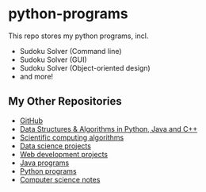 # python-programs
This repo stores my python programs, incl.

- Sudoku Solver (Command line)
- Sudoku Solver (GUI)
- Sudoku Solver (Object-oriented design)
- and more!

## My Other Repositories

- [GitHub](https://github.com/derekl-beep)
- [Data Structures & Algorithms in Python, Java and C++](https://github.com/derekl-beep/data-structures)
- [Scientific computing algorithms](https://github.com/derekl-beep/scientific-computing-algorithms)
- [Data science projects](https://github.com/derekl-beep/data-science-projects)
- [Web development projects](https://github.com/derekl-beep/web-dev)
- [Java programs](https://github.com/derekl-beep/java-programs)
- [Python programs](https://github.com/derekl-beep/python-programs)
- [Computer science notes](https://github.com/derekl-beep/cs-notes)